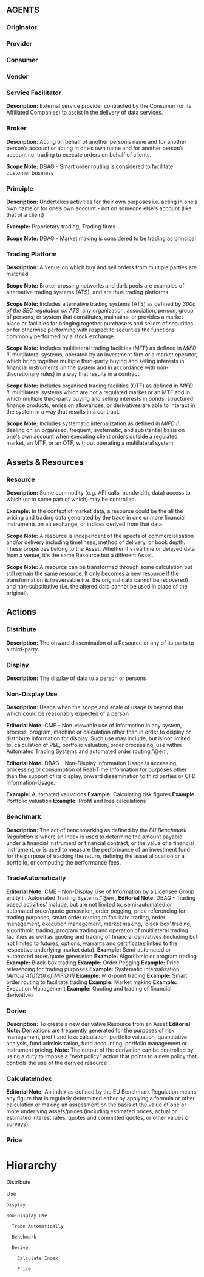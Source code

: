 ## AGENTS

### Originator

### Provider

### Consumer

### Vendor

### Service Facilitator
**Description:** External service provider contracted by the Consumer (or its Affiliated Companies) to assist in the delivery of data services.

### Broker
**Description:** Acting on behalf of another person’s name and for another person’s account or acting in one’s own name and for another person’s account i.e. trading to execute orders on behalf of clients.

**Scope Note:** DBAG - Smart order routing is considered to facilitate customer business

### Principle
**Description:** Undertakes activities for their own purposes i.e. acting in one’s own name or for one’s own account - not on someone else's account (like that of a client)

**Example:** Proprietary trading, Trading firms

**Scope Note:** DBAG - Market making is considered to be trading as principal

### Trading Platform
**Description:** A venue on which buy and sell orders from multiple parties are matched

**Scope Note:** Broker crossing networks and dark pools are examples of alternative trading systems (ATS), and are thus trading platforms.

**Scope Note:** Includes alternative trading systems (ATS) as defined by *300a of the SEC regulation on ATS*: any organization, association, person, group of persons, or system that constitutes, maintains, or provides a market place or facilities for bringing together purchasers and sellers of securities or for otherwise performing with respect to securities the functions commonly performed by a stock exchange.

**Scope Note:** Includes multilateral trading facilities (MTF) as defined in *MIFD II*: multilateral systems, operated by an investment firm or a market operator, which bring together multiple third-party buying and selling interests in financial instruments (in the system and in accordance with non- discretionary rules) in a way that results in a contract.

**Scope Note:** Includes organised trading facilities (OTF) as defined in *MIFD II*: multilateral systems which are not a regulated market or an MTF and in which multiple third-party buying and selling interests in bonds, structured finance products, emission allowances, or derivatives are able to interact in the system in a way that results in a contract.

**Scope Note:** Includes systematic internalization as defined in *MIFD II*: dealing on an organised, frequent, systematic, and substantial basis on one's own account when executing client orders outside a regulated market, an MTF, or an OTF, without operating a multilateral system.

## Assets & Resources

### Resource
**Description:** Some commodity (e.g. API calls, bandwidth, data) access to which (or to some part of which) may be controlled.

**Example:** In the context of market data, a resource could be the all the pricing and trading data generated by the trade in one or more financial instruments on an exchange, or indices derived from that data.

**Scope Note:** A resource is independent of the apects of commercialisation and/or delivery including timeliness, method of delivery, or book depth. These properties belong to the Asset. Whether it's realtime or delayed data from a venue, it's the same Resource but a different Asset.

**Scope Note:** A resource can be transformed through some calculation but still remain the same resource. It only becomes a new resource if the transformation is irreversable (i.e. the original data cannot be recovered) and non-substitutive (i.e. the altered data cannot be used in place of the original).

## Actions

### Distribute
**Description:** The onward dissemination of a Resource or any of its parts to a third-party.

### Display
**Description:** The display of data to a person or persons

###  Non-Display Use
**Description:** Usage when the scope and scale of usage is beyond that which could be reasonably expected of a person

**Editorial Note:** CME - Non-viewable use of Information in any system, process, program, machine or calculation other than in order to display or distribute Information for display. Such use may include, but is not limited to, calculation of P&L, portfolio valuation, order processing, use within Automated Trading Systems and automated order routing."@en ,

**Editorial Note:** DBAG - Non-Display Information Usage is accessing, processing or consumption of Real-Time Information for purposes other than the support of its display, onward dissemination to third parties or CFD Information-Usage.

**Example:** Automated valuations
**Example:** Calculating risk figures
**Example:** Portfolio valuation
**Example:** Profit and loss calculations

###  Benchmark
**Description:** The act of benchmarking as defined by the *EU Benchmark Regulation* is where an Index is used to determine the amount payable under a financial instrument or financial contract, or the value of a financial instrument, or is used to measure the performance of an investment fund for the purpose of tracking the return, defining the asset allocation or a portfolio, or computing the performance fees.

###  TradeAutomatically
**Editorial Note:** CME - Non-Display Use of Information by a Licensee Group entity in Automated Trading Systems."@en ,
**Editorial Note:** DBAG - Trading based activities’ include, but are not limited to, semi-automated or automated order/quote generation, order pegging, price referencing for trading purposes, smart order routing to facilitate trading, order management, execution management, market making, ‘black box’ trading, algorithmic trading, program trading and operation of multilateral trading facilities as well as quoting and trading of financial derivatives (including but not limited to futures, options, warrants and certificates linked to the respective underlying market data).
**Example:** Semi-automated or automated order/quote generation
**Example:** Algorithmic or program trading 
**Example:** Black-box trading
**Example:** Order Pegging
**Example:** Price referencing for trading purposes
**Example:** Systematic internalization *[Article 4(1)(20) of MiFID II]*
**Example:** Mid-point trading
**Example:** Smart order routing to facilitate trading
**Example:** Market making
**Example:** Execution Management
**Example:** Quoting and trading of financial derivatives

###  Derive
**Description:** To create a new derivative Resource from an Asset
**Editorial Note:** Derivations are frequently generated for the purposes of risk management, profit and loss calculation, portfolio valuation, quantitative analysis, fund administration, fund accounting, portfolio management or instrument pricing.
**Note:** The output of the derivation can be controlled by using a duty to impose a "next policy" action that points to a new policy that controls the use of the derived resource .


###  CalculateIndex
**Editorial Note:** An index as defined by the EU Benchmark Regulation means any figure that is regularly determined either by applying a formula or other calculation or making an assessment on the basis of the value of one or more underlying assets/prices (including estimated prices, actual or estimated interest rates, quotes and committed quotes, or other values or surveys).

###  Price
                                                 
# Hierarchy

  Distribute

  Use

    Display

    Non-Display Use

      Trade Automatically

      Benchmark

      Derive

        Calculate Index

        Price
